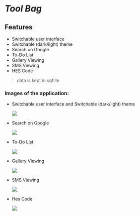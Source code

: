 # _Tool Bag_

## Features

- Switchable user interface
- Switchable (dark/light) theme
- Search on Google
- To-Do List
- Gallery Viewing
- SMS Viewing
- HES Code

> data is kept in sqflite

### Images of the application:
- Switchable user interface and Switchable (dark/light) theme

  ![](https://i.hizliresim.com/hvrgf7h.gif)
  
- Search on Google

  ![](https://i.hizliresim.com/to0m4wj.gif)
  
- To-Do List

  ![](https://i.hizliresim.com/il3fwfy.gif)
  
- Gallery Viewing

  ![](https://i.hizliresim.com/ifmb318.gif)
  
- SMS Viewing

  ![](https://i.hizliresim.com/8k5qnoi.jpg)
  
- Hes Code

  ![](https://i.hizliresim.com/35tgom4.gif)
